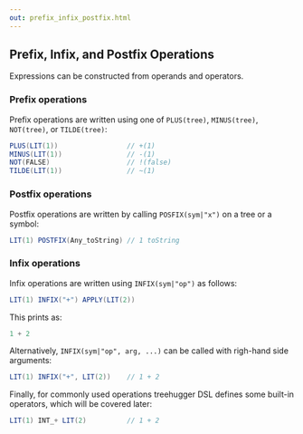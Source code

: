 ```yaml
---
out: prefix_infix_postfix.html
---
```


Prefix, Infix, and Postfix Operations
-------------------------------------

Expressions can be constructed from operands and operators.

### Prefix operations

Prefix operations are written using one of `PLUS(tree)`, `MINUS(tree)`, `NOT(tree)`, or `TILDE(tree)`:

```scala
PLUS(LIT(1))                 // +(1)
MINUS(LIT(1))                // -(1)
NOT(FALSE)                   // !(false)
TILDE(LIT(1))                // ~(1)
```

### Postfix operations

Postfix operations are written by calling `POSFIX(sym|"x")` on a tree or a symbol:

```scala
LIT(1) POSTFIX(Any_toString) // 1 toString
```

### Infix operations

Infix operations are written using `INFIX(sym|"op")` as follows:

```scala
LIT(1) INFIX("+") APPLY(LIT(2))
```

This prints as:

```scala
1 + 2
```

Alternatively, `INFIX(sym|"op", arg, ...)` can be called with righ-hand side arguments:

```scala
LIT(1) INFIX("+", LIT(2))    // 1 + 2
```

Finally, for commonly used operations treehugger DSL defines some built-in operators, which will be covered later:

```scala
LIT(1) INT_+ LIT(2)          // 1 + 2
```

